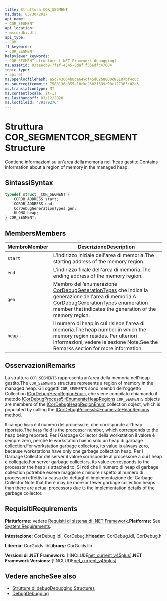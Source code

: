 ```yaml
---
title: Struttura COR_SEGMENT
ms.date: 03/30/2017
api_name:
- COR_SEGMENT
api_location:
- mscordbi.dll
api_type:
- COM
f1_keywords:
- COR_SEGMENT
helpviewer_keywords:
- COR_SEGMENT structure [.NET Framework debugging]
ms.assetid: 93aeecb9-7fef-4545-8daf-f566dfc47084
topic_type:
- apiref
ms.openlocfilehash: a5c743064b8ca645cf45d02b8800c88187bf4c6c
ms.sourcegitcommit: 7588136e355e10cbc2582f389c90c127363c02a5
ms.translationtype: MT
ms.contentlocale: it-IT
ms.lasthandoff: 03/12/2020
ms.locfileid: "79179276"
---
```

# <a name="cor_segment-structure"></a><span data-ttu-id="aa372-102">Struttura COR_SEGMENT</span><span class="sxs-lookup"><span data-stu-id="aa372-102">COR_SEGMENT Structure</span></span>
<span data-ttu-id="aa372-103">Contiene informazioni su un'area della memoria nell'heap gestito.</span><span class="sxs-lookup"><span data-stu-id="aa372-103">Contains information about a region of memory in the managed heap.</span></span>  
  
## <a name="syntax"></a><span data-ttu-id="aa372-104">Sintassi</span><span class="sxs-lookup"><span data-stu-id="aa372-104">Syntax</span></span>  
  
```cpp  
typedef struct _COR_SEGMENT {  
    CORDB_ADDRESS start;
    CORDB_ADDRESS end;
    CorDebugGenerationTypes gen;
    ULONG heap;
} COR_SEGMENT;  
```  
  
## <a name="members"></a><span data-ttu-id="aa372-105">Members</span><span class="sxs-lookup"><span data-stu-id="aa372-105">Members</span></span>  
  
|<span data-ttu-id="aa372-106">Membro</span><span class="sxs-lookup"><span data-stu-id="aa372-106">Member</span></span>|<span data-ttu-id="aa372-107">Descrizione</span><span class="sxs-lookup"><span data-stu-id="aa372-107">Description</span></span>|  
|------------|-----------------|  
|`start`|<span data-ttu-id="aa372-108">L'indirizzo iniziale dell'area di memoria.</span><span class="sxs-lookup"><span data-stu-id="aa372-108">The starting address of the memory region.</span></span>|  
|`end`|<span data-ttu-id="aa372-109">L'indirizzo finale dell'area di memoria.</span><span class="sxs-lookup"><span data-stu-id="aa372-109">The ending address of the memory region.</span></span>|  
|`gen`|<span data-ttu-id="aa372-110">Membro dell'enumerazione [CorDebugGenerationTypes](cordebuggenerationtypes-enumeration.md) che indica la generazione dell'area di memoria.</span><span class="sxs-lookup"><span data-stu-id="aa372-110">A [CorDebugGenerationTypes](cordebuggenerationtypes-enumeration.md) enumeration member that indicates the generation of the memory region.</span></span>|  
|`heap`|<span data-ttu-id="aa372-111">Il numero di heap in cui risiede l'area di memoria.</span><span class="sxs-lookup"><span data-stu-id="aa372-111">The heap number in which the memory region resides.</span></span> <span data-ttu-id="aa372-112">Per ulteriori informazioni, vedere le sezione Note.</span><span class="sxs-lookup"><span data-stu-id="aa372-112">See the Remarks section for more information.</span></span>|  
  
## <a name="remarks"></a><span data-ttu-id="aa372-113">Osservazioni</span><span class="sxs-lookup"><span data-stu-id="aa372-113">Remarks</span></span>  
 <span data-ttu-id="aa372-114">La struttura `COR_SEGMENTS` rappresenta un'area della memoria nell'heap gestito.</span><span class="sxs-lookup"><span data-stu-id="aa372-114">The `COR_SEGMENTS` structure represents a region of memory in the managed heap.</span></span>  <span data-ttu-id="aa372-115">Gli oggetti `COR_SEGMENTS` sono membri dell'oggetto Collection [ICorDebugHeapRegionEnum](icordebugheapsegmentenum-interface.md), che viene compilato chiamando il metodo [ICorDebugProcess5::EnumerateHeapRegions](icordebugprocess5-enumerateheapregions-method.md).</span><span class="sxs-lookup"><span data-stu-id="aa372-115">`COR_SEGMENTS` objects are members of the [ICorDebugHeapRegionEnum](icordebugheapsegmentenum-interface.md) collection object, which is populated by calling the [ICorDebugProcess5::EnumerateHeapRegions](icordebugprocess5-enumerateheapregions-method.md) method.</span></span>  
  
 <span data-ttu-id="aa372-116">Il campo `heap` è il numero del processore, che corrisponde all'heap riportato.</span><span class="sxs-lookup"><span data-stu-id="aa372-116">The `heap` field is the processor number, which corresponds to the heap being reported.</span></span> <span data-ttu-id="aa372-117">Per i Garbage Collector della workstation il valore è sempre zero, perché le workstation hanno solo un heap di garbage collection.</span><span class="sxs-lookup"><span data-stu-id="aa372-117">For workstation garbage collectors, its value is always zero, because workstations have only one garbage collection heap.</span></span> <span data-ttu-id="aa372-118">Per i Garbage Collector del server il valore corrisponde al processore a cui l'heap è collegato.</span><span class="sxs-lookup"><span data-stu-id="aa372-118">For server garbage collectors, its value corresponds to the processor the heap is attached to.</span></span> <span data-ttu-id="aa372-119">Si noti che il numero di heap di garbage collection potrebbe essere maggiore o minore rispetto al numero di processori effettivi a causa dei dettagli di implementazione del Garbage Collector.</span><span class="sxs-lookup"><span data-stu-id="aa372-119">Note that there may be more or fewer garbage collection heaps than there are actual processors due to the implementation details of the garbage collector.</span></span>  
  
## <a name="requirements"></a><span data-ttu-id="aa372-120">Requisiti</span><span class="sxs-lookup"><span data-stu-id="aa372-120">Requirements</span></span>  
 <span data-ttu-id="aa372-121">**Piattaforme:** vedere [Requisiti di sistema di .NET Framework](../../get-started/system-requirements.md).</span><span class="sxs-lookup"><span data-stu-id="aa372-121">**Platforms:** See [System Requirements](../../get-started/system-requirements.md).</span></span>  
  
 <span data-ttu-id="aa372-122">**Intestazione:** CorDebug.idl, CorDebug.h</span><span class="sxs-lookup"><span data-stu-id="aa372-122">**Header:** CorDebug.idl, CorDebug.h</span></span>  
  
 <span data-ttu-id="aa372-123">**Libreria:** CorGuids.lib</span><span class="sxs-lookup"><span data-stu-id="aa372-123">**Library:** CorGuids.lib</span></span>  
  
 <span data-ttu-id="aa372-124">**Versioni di .NET Framework:** [!INCLUDE[net_current_v45plus](../../../../includes/net-current-v45plus-md.md)]</span><span class="sxs-lookup"><span data-stu-id="aa372-124">**.NET Framework Versions:** [!INCLUDE[net_current_v45plus](../../../../includes/net-current-v45plus-md.md)]</span></span>  
  
## <a name="see-also"></a><span data-ttu-id="aa372-125">Vedere anche</span><span class="sxs-lookup"><span data-stu-id="aa372-125">See also</span></span>

- [<span data-ttu-id="aa372-126">Strutture di debug</span><span class="sxs-lookup"><span data-stu-id="aa372-126">Debugging Structures</span></span>](debugging-structures.md)
- [<span data-ttu-id="aa372-127">Debug</span><span class="sxs-lookup"><span data-stu-id="aa372-127">Debugging</span></span>](index.md)
